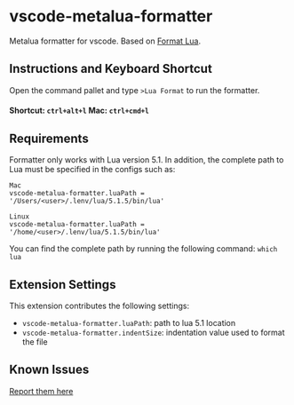 # vscode-metalua-formatter 

Metalua formatter for vscode. Based on [Format Lua](https://github.com/denglf/FormatLua).

## Instructions and Keyboard Shortcut
Open the command pallet and type `>Lua Format` to run the formatter.
  #### Shortcut: `ctrl+alt+l`     Mac: `ctrl+cmd+l`  

## Requirements

Formatter only works with Lua version 5.1. In addition, the complete path to Lua must be specified in the configs such as:
```
Mac
vscode-metalua-formatter.luaPath = '/Users/<user>/.lenv/lua/5.1.5/bin/lua'

Linux
vscode-metalua-formatter.luaPath = '/home/<user>/.lenv/lua/5.1.5/bin/lua'
```
You can find the complete path by running the following command:
```which lua```

## Extension Settings

This extension contributes the following settings:

* `vscode-metalua-formatter.luaPath`: path to lua 5.1 location
* `vscode-metalua-formatter.indentSize`: indentation value used to format the file

## Known Issues
[Report them here](https://github.com/geappliances/vscode-metalua-formatter/issues)



